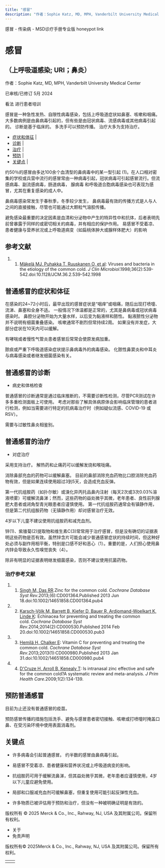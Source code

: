 ```yaml
---
title: "感冒"
description: "作者：Sophie Katz, MD, MPH, Vanderbilt University Medical Center"
---
```


﻿感冒 \- 传染病 \- MSD诊疗手册专业版 honeypot link

# 感冒

## （上呼吸道感染; URI；鼻炎）

作者：Sophie Katz, MD, MPH, Vanderbilt University Medical Center

已审核/已修订 5月 2024

看法 进行患者培训

感冒是一种急性发热、自限性病毒感染，包括上呼吸道症状如鼻塞、咳嗽和咽痛。 大多数病例是由鼻病毒引起的，但有些是由冠状病毒、流感病毒或其他病毒引起的。 诊断是基于临床的。 多洗手可以预防传播。 治疗大多为支持治疗。

- [症状和体征](#症状和体征_v1018806_zh) \|
- [诊断](#诊断_v1018810_zh) \|
- [治疗](#治疗_v1018817_zh) \|
- [预防](#预防_v1018826_zh) \|
- [关键点](#关键点_v39004453_zh) \|

约50％的感冒由多达100余个血清型的鼻病毒中的某一型引起 (1)。在人口相对密集的学校或兵营中流行的感冒常由一种病毒引起，冠状病毒可引起感冒流行。但流感病毒、副流感病毒，肠道病毒， 腺病毒 和呼吸道合胞病毒感染也可表现为感冒，尤其在重复感染的成人中。

鼻病毒感染常发生于春秋季，冬季较少发生， 鼻病毒最有效的传播方式是人与人之间的直接接触，尽管也可能通过大颗粒气溶胶传播。

避免感染最重要的决定因素是血清和分泌物中产生的特异性中和抗体，后者表明先前曾暴露于同样的或密切相关的病毒，并有相应的保护作用。 易感冒不受着凉、患者健康与营养状况或上呼吸道病变（如扁桃体肿大或腺样体肥大）的影响

## 参考文献

1. 1. [Mäkelä MJ, Puhakka T, Ruuskanen O, et al](https://www.ncbi.nlm.nih.gov/pmc/articles/PMC104573/): Viruses and bacteria in the etiology of the common cold. _J Clin Microbiol_.1998;36(2):539-542.doi:10.1128/JCM.36.2.539-542.1998


## 普通感冒的症状和体征

在感染的24~72小时后，最早出现的感冒症状是“咽痒”或咽痛，随后出现打喷嚏、流涕、鼻塞和全身不适。 一般情况下体温都是正常的，尤其是鼻病毒或冠状病毒感染时。 鼻腔分泌物开始为大量水样，以后变为黏液样和脓性。 黏液脓性分泌物并不说明有细菌重叠感染。 咳嗽通常不剧烈但常持续2周。 如果没有并发症，大部分症状在10天内可以缓解。

有哮喘或者慢性气管炎患者感冒后常常会使原发病加重。

脓痰或严重下呼吸道感染症状提示鼻病毒外的病毒感染。 化脓性鼻窦炎和中耳炎与病毒感染或者继发细菌感染有关。

## 普通感冒的诊断

- 病史和体格检查


普通感冒的诊断通常是通过临床推断的，不需要诊断性检测，尽管PCR测试在许多多重检测面板上可使用。 考虑对那些了解具体病原体会影响临床管理的患者进行检测，例如当需要进行特定的抗病毒治疗时（例如疑似流感、COVID-19 或 RSV）。

需要与过敏性鼻炎相鉴别。

## 普通感冒的治疗

- 对症治疗


采用支持治疗。 解热药和止痛药可以缓解发烧和喉咙痛。

消除鼻部充血的药物可以缓解鼻塞。 目前的鼻部消除充血药物比口腔消除充血药物有效，但是如果连续使用超过3到5天，会造成充血反弹。

第一代抗组胺药（如扑尔敏）或溴化异丙托品鼻内注射（每天2次或3次0.03%溶液喷雾）可缓解流鼻涕；然而，这些药物的益处微乎其微，老年患者、良性前列腺肥大患者或闭角型青光眼患者应谨慎使用。 第一代抗组胺药通常会有镇静作用，但是第二代抗组胺药物（无镇静作用）却对感冒治疗无效。

4岁以下儿童不建议使用抗组胺药和减充血剂。

锌(1)、紫锥菊(2)提取物和维生素C(3)常常用于治疗感冒，但是没有确切的证据表明这些药物是否有效。虽然锌含片可能会减少普通感冒症状的持续时间，但这种好处必须与副作用相平衡，特别是口感不好和恶心（1）。重要的是，人们担心使用鼻内锌会导致永久性嗅觉丧失（4）。

除非有明显的证据表明继发细菌感染，否则不建议使用抗菌药物。

### 治疗参考文献

1. 1. [Singh M, Das RR](https://pubmed.ncbi.nlm.nih.gov/23775705/).Zinc for the common cold. _Cochrane Database Syst Rev_.2013;(6):CD001364.Published 2013 Jun 18.doi:10.1002/14651858.CD001364.pub4

2. 2. [Karsch-Völk M, Barrett B, Kiefer D, Bauer R, Ardjomand-Woelkart K, Linde K](https://www.ncbi.nlm.nih.gov/pmc/articles/PMC4068831/): Echinacea for preventing and treating the common cold. _Cochrane Database Syst Rev_.2014;2014(2):CD000530.Published 2014 Feb 20.doi:10.1002/14651858.CD000530.pub3

3. 3. [Hemilä H, Chalker E](https://www.ncbi.nlm.nih.gov/pmc/articles/PMC8078152/): Vitamin C for preventing and treating the common cold. _Cochrane Database Syst Rev_.2013;2013(1):CD000980.Published 2013 Jan 31.doi:10.1002/14651858.CD000980.pub4

4. 4. [D'Cruze H, Arroll B, Kenealy T](https://pubmed.ncbi.nlm.nih.gov/20690364/): Is intranasal zinc effective and safe for the common cold?A systematic review and meta-analysis. _J Prim Health Care_.2009;1(2):134-139.


## 预防普通感冒

目前为止还没有普通感冒的疫苗。

预防感冒传播的措施包括洗手、避免与感冒患者密切接触、咳嗽或打喷嚏时掩盖口鼻、在受污染环境中使用表面消毒剂。

## 关键点

- 许多病毒会引起普通感冒。 约半数的感冒由鼻病毒引起。

- 易感冒不受着凉、患者健康和营养状况或上呼吸道病变的影响。

- 抗组胺药可用于缓解流鼻涕，但其益处微乎其微，老年患者应谨慎使用，4岁以下儿童应避免使用。

- 局部和口服减充血剂可缓解鼻塞，但重复使用可能引起反弹性充血。

- 许多物质已被评估用于预防和治疗，但没有一种被明确证明是有效的。




版权所有 © 2025
Merck & Co., Inc., Rahway, NJ, USA 及其附属公司。保留所有权利。

- 关于
- 免责声明

版权所有© 2025Merck & Co., Inc., Rahway, NJ, USA 及其附属公司。保留所有权利。

|     |     |
| --- | --- |
|  |  |